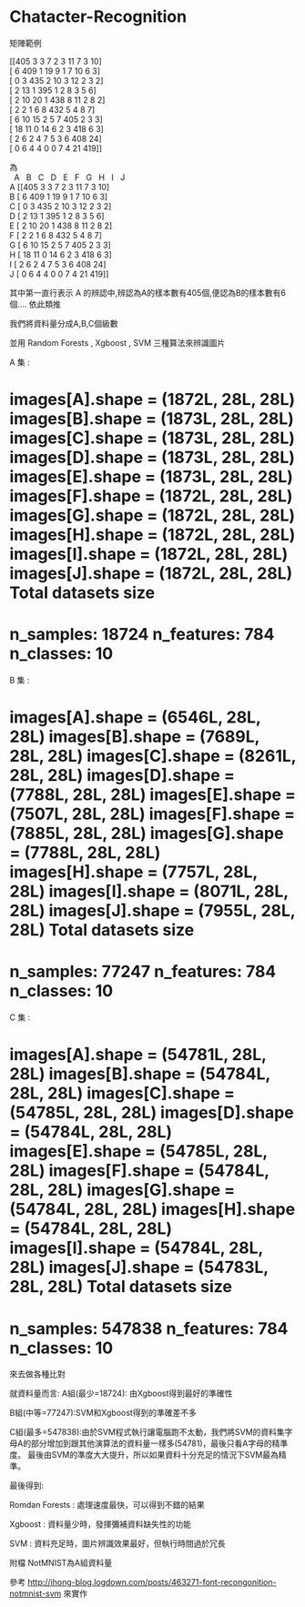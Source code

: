 # Chatacter-Recognition

矩陣範例

[[405  3   3   7   2   3  11   7   3  10]<br>
 [  6 409   1  19   9   1   7  10   6   3]<br>
 [  0   3 435   2  10   3  12   2   3   2]<br>
 [  2  13   1 395   1   2   8   3   5   6]<br>
 [  2  10  20   1 438   8  11   2   8   2]<br>
 [  2   2   1   6   8 432   5   4   8   7]<br>
 [  6  10  15   2   5   7 405   2   3   3]<br>
 [ 18  11   0  14   6   2   3 418   6   3]<br>
 [  2   6   2   4   7   5   3   6 408  24]<br>
 [  0   6   4   4   0   0   7   4  21 419]]<br />
 
為<br/>
   A    B    C   D   E   F   G   H   I   J  <br>
A [[405   3   3   7   2   3  11   7   3  10]<br />
B [  6 409   1  19   9   1   7  10   6   3]<br />
C [  0   3 435   2  10   3  12   2   3   2]<br />
D [  2  13   1 395   1   2   8   3   5   6]<br />
E [  2  10  20   1 438   8  11   2   8   2]<br />
F [  2   2   1   6   8 432   5   4   8   7]<br />
G [  6  10  15   2   5   7 405   2   3   3]<br />
H [ 18  11   0  14   6   2   3 418   6   3]<br />
I [  2   6   2   4   7   5   3   6 408  24]<br />
J [  0   6   4   4   0   0   7   4  21 419]]<br />

其中第一直行表示 A 的辨認中,辨認為A的樣本數有405個,便認為B的樣本數有6個.... 依此類推



我們將資料量分成A,B,C個級數

並用 Random Forests , Xgboost , SVM  三種算法來辨識圖片

A 集 :

images[A].shape = (1872L, 28L, 28L)
images[B].shape = (1873L, 28L, 28L)
images[C].shape = (1873L, 28L, 28L)
images[D].shape = (1873L, 28L, 28L)
images[E].shape = (1873L, 28L, 28L)
images[F].shape = (1872L, 28L, 28L)
images[G].shape = (1872L, 28L, 28L)
images[H].shape = (1872L, 28L, 28L)
images[I].shape = (1872L, 28L, 28L)
images[J].shape = (1872L, 28L, 28L)
Total datasets size
===================
n_samples: 18724
n_features: 784
n_classes: 10
===================

B 集 :

images[A].shape = (6546L, 28L, 28L)
images[B].shape = (7689L, 28L, 28L)
images[C].shape = (8261L, 28L, 28L)
images[D].shape = (7788L, 28L, 28L)
images[E].shape = (7507L, 28L, 28L)
images[F].shape = (7885L, 28L, 28L)
images[G].shape = (7788L, 28L, 28L)
images[H].shape = (7757L, 28L, 28L)
images[I].shape = (8071L, 28L, 28L)
images[J].shape = (7955L, 28L, 28L)
Total datasets size
===================
n_samples: 77247
n_features: 784
n_classes: 10
===================

C 集 :

images[A].shape = (54781L, 28L, 28L)
images[B].shape = (54784L, 28L, 28L)
images[C].shape = (54785L, 28L, 28L)
images[D].shape = (54784L, 28L, 28L)
images[E].shape = (54785L, 28L, 28L)
images[F].shape = (54784L, 28L, 28L)
images[G].shape = (54784L, 28L, 28L)
images[H].shape = (54784L, 28L, 28L)
images[I].shape = (54784L, 28L, 28L)
images[J].shape = (54783L, 28L, 28L)
Total datasets size
===================
n_samples: 547838
n_features: 784
n_classes: 10
===================

來去做各種比對

就資料量而言:
A組(最少=18724): 由Xgboost得到最好的準確性

B組(中等=77247):SVM和Xgboost得到的準確差不多

C組(最多=547838):由於SVM程式執行讓電腦跑不太動，我們將SVM的資料集字母A的部分增加到跟其他演算法的資料量一樣多(54781)，最後只看A字母的精準度。
最後由SVM的準度大大提升，所以如果資料十分充足的情況下SVM最為精準。

最後得到:

Romdan Forests : 處理速度最快，可以得到不錯的結果

Xgboost : 資料量少時，發揮彌補資料缺失性的功能

SVM : 資料充足時，圖片辨識效果最好，但執行時間過於冗長


附檔 NotMNIST為A組資料量


參考 http://ihong-blog.logdown.com/posts/463271-font-recongonition-notmnist-svm 來實作